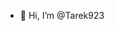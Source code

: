 - 👋 Hi, I’m @Tarek923


<!---
Tarek923/Tarek923 is a ✨ special ✨ repository because its `README.md` (this file) appears on your GitHub profile.
You can click the Preview link to take a look at your changes.
--->

